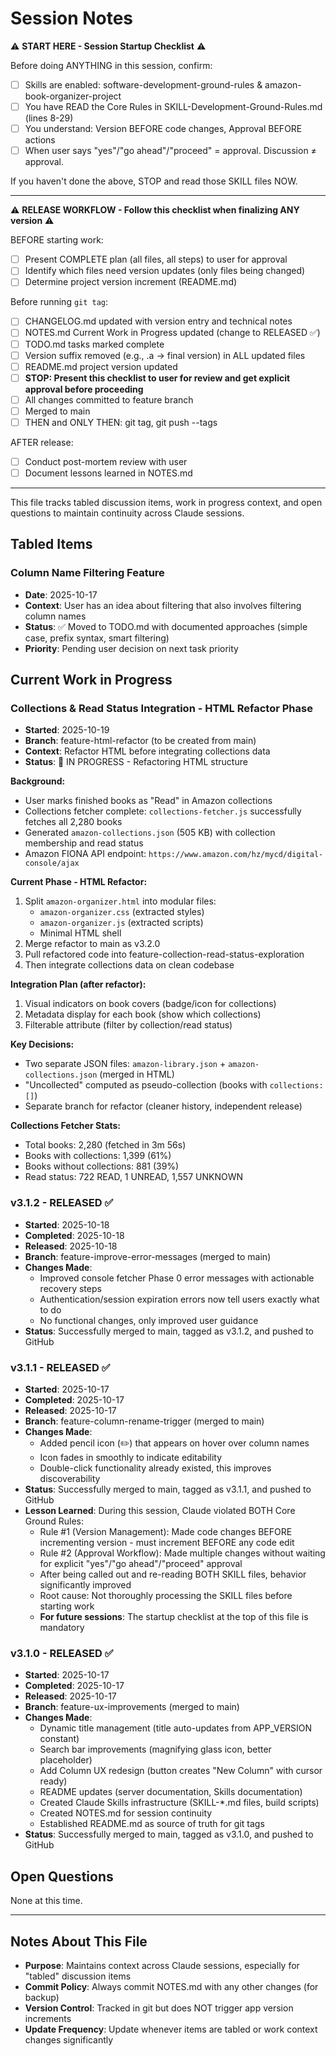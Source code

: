 # Session Notes

⚠️ **START HERE - Session Startup Checklist** ⚠️

Before doing ANYTHING in this session, confirm:
- [ ] Skills are enabled: software-development-ground-rules & amazon-book-organizer-project
- [ ] You have READ the Core Rules in SKILL-Development-Ground-Rules.md (lines 8-29)
- [ ] You understand: Version BEFORE code changes, Approval BEFORE actions
- [ ] When user says "yes"/"go ahead"/"proceed" = approval. Discussion ≠ approval.

If you haven't done the above, STOP and read those SKILL files NOW.

---

⚠️ **RELEASE WORKFLOW - Follow this checklist when finalizing ANY version** ⚠️

BEFORE starting work:
- [ ] Present COMPLETE plan (all files, all steps) to user for approval
- [ ] Identify which files need version updates (only files being changed)
- [ ] Determine project version increment (README.md)

Before running `git tag`:
- [ ] CHANGELOG.md updated with version entry and technical notes
- [ ] NOTES.md Current Work in Progress updated (change to RELEASED ✅)
- [ ] TODO.md tasks marked complete
- [ ] Version suffix removed (e.g., .a → final version) in ALL updated files
- [ ] README.md project version updated
- [ ] **STOP: Present this checklist to user for review and get explicit approval before proceeding**
- [ ] All changes committed to feature branch
- [ ] Merged to main
- [ ] THEN and ONLY THEN: git tag, git push --tags

AFTER release:
- [ ] Conduct post-mortem review with user
- [ ] Document lessons learned in NOTES.md

---

This file tracks tabled discussion items, work in progress context, and open questions to maintain continuity across Claude sessions.

## Tabled Items

### Column Name Filtering Feature
- **Date**: 2025-10-17
- **Context**: User has an idea about filtering that also involves filtering column names
- **Status**: ✅ Moved to TODO.md with documented approaches (simple case, prefix syntax, smart filtering)
- **Priority**: Pending user decision on next task priority

## Current Work in Progress

### Collections & Read Status Integration - HTML Refactor Phase
- **Started**: 2025-10-19
- **Branch**: feature-html-refactor (to be created from main)
- **Context**: Refactor HTML before integrating collections data
- **Status**: 🔨 IN PROGRESS - Refactoring HTML structure

**Background:**
- User marks finished books as "Read" in Amazon collections
- Collections fetcher complete: `collections-fetcher.js` successfully fetches all 2,280 books
- Generated `amazon-collections.json` (505 KB) with collection membership and read status
- Amazon FIONA API endpoint: `https://www.amazon.com/hz/mycd/digital-console/ajax`

**Current Phase - HTML Refactor:**
1. Split `amazon-organizer.html` into modular files:
   - `amazon-organizer.css` (extracted styles)
   - `amazon-organizer.js` (extracted scripts)
   - Minimal HTML shell
2. Merge refactor to main as v3.2.0
3. Pull refactored code into feature-collection-read-status-exploration
4. Then integrate collections data on clean codebase

**Integration Plan (after refactor):**
1. Visual indicators on book covers (badge/icon for collections)
2. Metadata display for each book (show which collections)
3. Filterable attribute (filter by collection/read status)

**Key Decisions:**
- Two separate JSON files: `amazon-library.json` + `amazon-collections.json` (merged in HTML)
- "Uncollected" computed as pseudo-collection (books with `collections: []`)
- Separate branch for refactor (cleaner history, independent release)

**Collections Fetcher Stats:**
- Total books: 2,280 (fetched in 3m 56s)
- Books with collections: 1,399 (61%)
- Books without collections: 881 (39%)
- Read status: 722 READ, 1 UNREAD, 1,557 UNKNOWN

### v3.1.2 - RELEASED ✅
- **Started**: 2025-10-18
- **Completed**: 2025-10-18
- **Released**: 2025-10-18
- **Branch**: feature-improve-error-messages (merged to main)
- **Changes Made**:
  - Improved console fetcher Phase 0 error messages with actionable recovery steps
  - Authentication/session expiration errors now tell users exactly what to do
  - No functional changes, only improved user guidance
- **Status**: Successfully merged to main, tagged as v3.1.2, and pushed to GitHub

### v3.1.1 - RELEASED ✅
- **Started**: 2025-10-17
- **Completed**: 2025-10-17
- **Released**: 2025-10-17
- **Branch**: feature-column-rename-trigger (merged to main)
- **Changes Made**:
  - Added pencil icon (✏️) that appears on hover over column names
  - Icon fades in smoothly to indicate editability
  - Double-click functionality already existed, this improves discoverability
- **Status**: Successfully merged to main, tagged as v3.1.1, and pushed to GitHub
- **Lesson Learned**: During this session, Claude violated BOTH Core Ground Rules:
  - Rule #1 (Version Management): Made code changes BEFORE incrementing version - must increment BEFORE any code edit
  - Rule #2 (Approval Workflow): Made multiple changes without waiting for explicit "yes"/"go ahead"/"proceed" approval
  - After being called out and re-reading BOTH SKILL files, behavior significantly improved
  - Root cause: Not thoroughly processing the SKILL files before starting work
  - **For future sessions**: The startup checklist at the top of this file is mandatory

### v3.1.0 - RELEASED ✅
- **Started**: 2025-10-17
- **Completed**: 2025-10-17
- **Released**: 2025-10-17
- **Branch**: feature-ux-improvements (merged to main)
- **Changes Made**:
  - Dynamic title management (title auto-updates from APP_VERSION constant)
  - Search bar improvements (magnifying glass icon, better placeholder)
  - Add Column UX redesign (button creates "New Column" with cursor ready)
  - README updates (server documentation, Skills documentation)
  - Created Claude Skills infrastructure (SKILL-*.md files, build scripts)
  - Created NOTES.md for session continuity
  - Established README.md as source of truth for git tags
- **Status**: Successfully merged to main, tagged as v3.1.0, and pushed to GitHub

## Open Questions

None at this time.

---

## Notes About This File

- **Purpose**: Maintains context across Claude sessions, especially for "tabled" discussion items
- **Commit Policy**: Always commit NOTES.md with any other changes (for backup)
- **Version Control**: Tracked in git but does NOT trigger app version increments
- **Update Frequency**: Update whenever items are tabled or work context changes significantly
